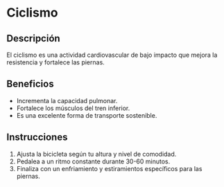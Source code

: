 # Ciclismo

## Descripción
El ciclismo es una actividad cardiovascular de bajo impacto que mejora la resistencia y fortalece las piernas.

## Beneficios
- Incrementa la capacidad pulmonar.
- Fortalece los músculos del tren inferior.
- Es una excelente forma de transporte sostenible.

## Instrucciones
1. Ajusta la bicicleta según tu altura y nivel de comodidad.
2. Pedalea a un ritmo constante durante 30-60 minutos.
3. Finaliza con un enfriamiento y estiramientos específicos para las piernas.
